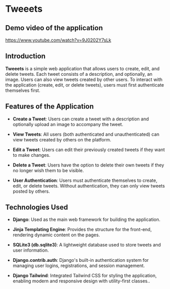 # Tweeets

## Demo video of the application

https://www.youtube.com/watch?v=9J0202Y7sLk

## Introduction

**Tweeets** is a simple web application that allows users to create, edit, and delete tweets. Each tweet consists of a description, and optionally, an image. Users can also view tweets created by other users. 
To interact with the application (create, edit, or delete tweets), users must first authenticate themselves first.

## Features of the Application

- **Create a Tweet**: Users can create a tweet with a description and optionally upload an image to accompany the tweet.
  
- **View Tweets**: All users (both authenticated and unauthenticated) can view tweets created by others on the platform.
  
- **Edit a Tweet**: Users can edit their previously created tweets if they want to make changes.
  
- **Delete a Tweet**: Users have the option to delete their own tweets if they no longer wish them to be visible.
  
- **User Authentication**: Users must authenticate themselves to create, edit, or delete tweets. Without authentication, they can only view tweets posted by others.

## Technologies Used

- **Django**: Used as the main web framework for building the application.
  
- **Jinja Templating Engine**: Provides the structure for the front-end, rendering dynamic content on the pages.
  
- **SQLite3 (db.sqlite3)**: A lightweight database used to store tweets and user information.
  
- **Django.contrib.auth**: Django's built-in authentication system for managing user logins, registrations, and session management.

- **Django Tailwind**: Integrated Tailwind CSS for styling the application, enabling modern and responsive design with utility-first classes..
